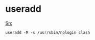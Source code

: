 # useradd
[Src](https://mritd.com/2022/02/06/clash-tproxy/)
```
useradd -M -s /usr/sbin/nologin clash
```